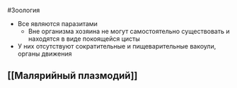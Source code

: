 #Зоология 
- Все являются паразитами
	- Вне организма хозяина не могут самостоятельно существовать и находятся в виде покоящейся цисты
- У них отсутствуют сократительные и пищеварительные вакоули, органы движения
## [[Малярийный плазмодий]]